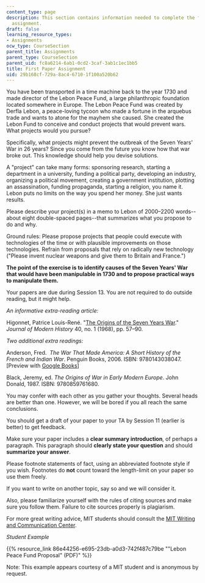 ```yaml
---
content_type: page
description: This section contains information needed to complete the first paper
  assignment.
draft: false
learning_resource_types:
- Assignments
ocw_type: CourseSection
parent_title: Assignments
parent_type: CourseSection
parent_uid: fc8a6214-6ab1-0cd2-3caf-3ab1c1ec1bb5
title: First Paper Assignment
uid: 29b168cf-729a-8ac4-6710-1f100a520b62
---
```

You have been transported in a time machine back to the year 1730 and made director of the Lebon Peace Fund, a large philanthropic foundation located somewhere in Europe. The Lebon Peace Fund was created by Derfla Lebon, a peace-loving tycoon who made a fortune in the arquebus trade and wants to atone for the mayhem she caused. She created the Lebon Fund to conceive and conduct projects that would prevent wars. What projects would you pursue?

Specifically, what projects might prevent the outbreak of the Seven Years' War in 26 years? Since you come from the future you know how that war broke out. This knowledge should help you devise solutions.

A "project" can take many forms: sponsoring research, starting a department in a university, funding a political party, developing an industry, organizing a political movement, creating a government institution, plotting an assassination, funding propaganda, starting a religion, you name it. Lebon puts no limits on the way you spend her money. She just wants results.

Please describe your project(s) in a memo to Lebon of 2000–2200 words--about eight double-spaced pages--that summarizes what you propose to do and why.

Ground rules: Please propose projects that people could execute with technologies of the time or with plausible improvements on those technologies. Refrain from proposals that rely on radically new technology ("Please invent nuclear weapons and give them to Britain and France.")

**The point of the exercise is to identify causes of the Seven Years' War that would have been manipulable in 1730 and to propose practical ways to manipulate them.**

Your papers are due during Session 13. You are not required to do outside reading, but it might help.

*An informative extra-reading article:*

Higonnet, Patrice Louis-René. "[The Origins of the Seven Years War](https://www.journals.uchicago.edu/doi/10.1086/240165)." *Journal of Modern History* 40, no. 1 (1968), pp. 57–90.

*Two additional extra readings:*

Anderson, Fred.  *The War That Made America: A Short History of the French and Indian War*. Penguin Books, 2006. ISBN: 9780143038047. \[Preview with [Google Books](https://books.google.com/books?id=z1VgZ1qM-NQC&pg=PAfrontcover#v=onepage&q&f=false)\]

Black, Jeremy, ed. *The Origins of War in Early Modern Europe*. John Donald, 1987. ISBN: 9780859761680. 

You may confer with each other as you gather your thoughts. Several heads are better than one. However, we will be bored if you all reach the same conclusions.

You should get a draft of your paper to your TA by Session 11 (earlier is better) to get feedback.

Make sure your paper includes a **clear summary introduction**, of perhaps a paragraph. This paragraph should **clearly state your question** and should **summarize your answer**.

Please footnote statements of fact, using an abbreviated footnote style if you wish. Footnotes do **not** count toward the length-limit on your paper so use them freely.

If you want to write on another topic, say so and we will consider it.

Also, please familiarize yourself with the rules of citing sources and make sure you follow them. Failure to cite sources properly is plagiarism.

For more great writing advice, MIT students should consult the [MIT Writing and Communication Center](https://cmsw.mit.edu/writing-and-communication-center/).

*Student Example*

{{% resource_link 86e44256-e695-23db-a0d3-742f487c79be "\"Lebon Peace Fund Proposal\" (PDF)" %}}

Note: This example appears courtesy of a MIT student and is anonymous by request.